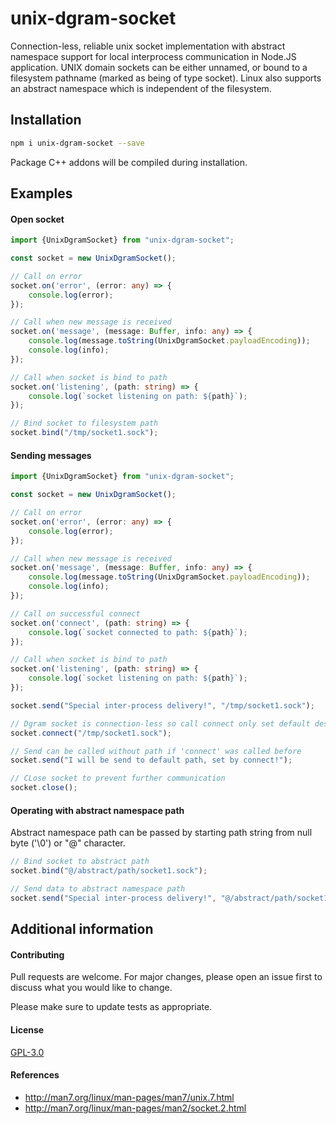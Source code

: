 # unix-dgram-socket
Connection-less, reliable unix socket implementation with abstract namespace support for local interprocess communication in Node.JS application.
UNIX domain sockets can be either unnamed, or bound to a filesystem pathname (marked as being of type socket).
Linux also supports an abstract namespace which is independent of the filesystem.

## Installation
```bash
npm i unix-dgram-socket --save
```
Package C++ addons will be compiled during installation.

## Examples
#### Open socket
```typescript
import {UnixDgramSocket} from "unix-dgram-socket";

const socket = new UnixDgramSocket();

// Call on error
socket.on('error', (error: any) => {
    console.log(error);
});

// Call when new message is received
socket.on('message', (message: Buffer, info: any) => {
    console.log(message.toString(UnixDgramSocket.payloadEncoding));
    console.log(info);
});

// Call when socket is bind to path
socket.on('listening', (path: string) => {
    console.log(`socket listening on path: ${path}`);
});

// Bind socket to filesystem path
socket.bind("/tmp/socket1.sock");
```

#### Sending messages
```typescript
import {UnixDgramSocket} from "unix-dgram-socket";

const socket = new UnixDgramSocket();

// Call on error
socket.on('error', (error: any) => {
    console.log(error);
});

// Call when new message is received
socket.on('message', (message: Buffer, info: any) => {
    console.log(message.toString(UnixDgramSocket.payloadEncoding));
    console.log(info);
});

// Call on successful connect
socket.on('connect', (path: string) => {
    console.log(`socket connected to path: ${path}`);
});

// Call when socket is bind to path
socket.on('listening', (path: string) => {
    console.log(`socket listening on path: ${path}`);
});

socket.send("Special inter-process delivery!", "/tmp/socket1.sock");

// Dgram socket is connection-less so call connect only set default destination path and can be called many times
socket.connect("/tmp/socket1.sock");

// Send can be called without path if 'connect' was called before
socket.send("I will be send to default path, set by connect!");

// CLose socket to prevent further communication
socket.close();
```

#### Operating with abstract namespace path
Abstract namespace path can be passed by starting path string from null byte ('\0') or "@" character.
```typescript
// Bind socket to abstract path
socket.bind("@/abstract/path/socket1.sock");

// Send data to abstract namespace path
socket.send("Special inter-process delivery!", "@/abstract/path/socket1.sock");
```

## Additional information 
#### Contributing
Pull requests are welcome. For major changes, please open an issue first to discuss what you would like to change.

Please make sure to update tests as appropriate.

#### License
[GPL-3.0](https://choosealicense.com/licenses/gpl-3.0/)

#### References
- http://man7.org/linux/man-pages/man7/unix.7.html
- http://man7.org/linux/man-pages/man2/socket.2.html
